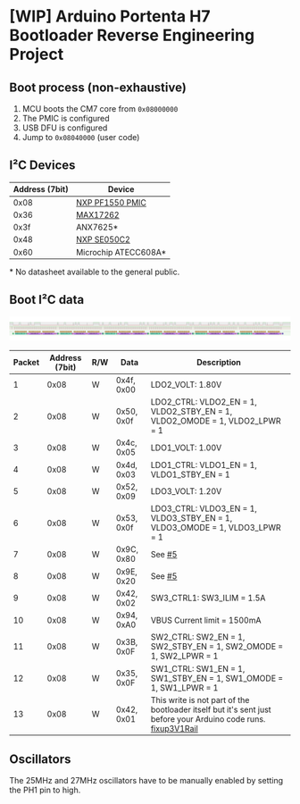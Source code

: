 # [WIP] Arduino Portenta H7 Bootloader Reverse Engineering Project

## Boot process (non-exhaustive)

1. MCU boots the CM7 core from `0x08000000`
2. The PMIC is configured
3. USB DFU is configured
4. Jump to `0x08040000` (user code)



## I²C Devices

| Address (7bit) | Device                                   |
| -------------- | ---------------------------------------- |
| 0x08           | [NXP PF1550 PMIC](datasheets/PF1550.pdf) |
| 0x36           | [MAX17262](datasheets/MAX17262.pdf)      |
| 0x3f           | ANX7625*                                 |
| 0x48           | [NXP SE050C2](datasheets/SE050.pdf)      |
| 0x60           | Microchip ATECC608A*                     |

\* No datasheet available to the general public.

## Boot I²C data

![i2c boot pmic data](images/boot_i2c_pmic.png)

| Packet | Address (7bit) | R/W | Data | Description |
| ------ | -------------- | --- | ---- | ----------- |
| 1      | 0x08           | W   | 0x4f, 0x00 | LDO2_VOLT: 1.80V |
| 2      | 0x08           | W   | 0x50, 0x0f | LDO2_CTRL: VLDO2_EN = 1, VLDO2_STBY_EN = 1, VLDO2_OMODE = 1, VLDO2_LPWR = 1 |
| 3      | 0x08           | W   | 0x4c, 0x05 | LDO1_VOLT: 1.00V |
| 4      | 0x08           | W   | 0x4d, 0x03 | LDO1_CTRL: VLDO1_EN = 1, VLDO1_STBY_EN = 1 |
| 5      | 0x08           | W   | 0x52, 0x09 | LDO3_VOLT: 1.20V |
| 6      | 0x08           | W   | 0x53, 0x0f | LDO3_CTRL: VLDO3_EN = 1, VLDO3_STBY_EN = 1, VLDO3_OMODE = 1, VLDO3_LPWR = 1 |
| 7      | 0x08           | W   | 0x9C, 0x80 | See [#5](https://github.com/olback/h7-bootloader-rev/issues/5) |
| 8      | 0x08           | W   | 0x9E, 0x20 | See [#5](https://github.com/olback/h7-bootloader-rev/issues/5) |
| 9      | 0x08           | W   | 0x42, 0x02 | SW3_CTRL1: SW3_ILIM = 1.5A |
| 10     | 0x08           | W   | 0x94, 0xA0 | VBUS Current limit = 1500mA |
| 11     | 0x08           | W   | 0x3B, 0x0F | SW2_CTRL: SW2_EN = 1, SW2_STBY_EN = 1, SW2_OMODE = 1, SW2_LPWR = 1 |
| 12     | 0x08           | W   | 0x35, 0x0F | SW1_CTRL: SW1_EN = 1, SW1_STBY_EN = 1, SW1_OMODE = 1, SW1_LPWR = 1 |
| 13     | 0x08           | W   | 0x42, 0x01 | This write is not part of the bootloader itself but it's sent just before your Arduino code runs. [fixup3V1Rail](https://github.com/arduino/ArduinoCore-mbed/blob/8d5510ad677ff84dcfbc0fe9626c9d1cb4329763/variants/PORTENTA_H7_M7/variant.cpp#L230) |

## Oscillators

The 25MHz and 27MHz oscillators have to be manually enabled by setting the PH1 pin to high.
